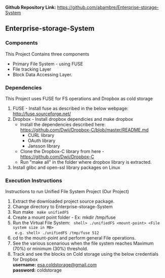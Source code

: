 **Github Repository Link:** https://github.com/abambre/Enterprise-storage-System

## Enterprise-storage-System

### Components
This Project Contains three components
   - Primary File System - using FUSE
   - File tracking Layer
   - Block Data Accessing Layer.

### Dependencies

This Project uses FUSE for FS operations and Dropbox as cold storage
   
   1. FUSE - Install fuse as described in the below webpage:     
      http://fuse.sourceforge.net/
   2. Dropbox - Install dropbox dependicies and make dropbox
      * Install the dependencies described here:   
         https://github.com/Dwii/Dropbox-C/blob/master/README.md
         *   CURL library
         *   OAuth library
         *   Jansson library
      * Clone the Dropbox-C library from here - https://github.com/Dwii/Dropbox-C
      * Run "make all" in the folder where dropbox library is extracted.
   3. Install glibc and open-ssl library packages on Linux

### Execution Instructions
Instructions to run Unified File System Project (Our Project)

   1. Extract the downloaded project source package.
   2. Change directory to Enterprise-storage-System
   3. Run make
      ``` make unifiedFS```
   4. Create a mount point folder - Ex: mkdir /tmp/fuse  
   5. Run the Virtual File System:   ``` shell> ./unifiedFS <mount-point> <File system size in MB>```     
      ``` e.g. shell> ./unifiedFS /tmp/fuse 512``` 
   6. cd to the mount-point and perform general File operations.
   7. See the various scenarious when the file system reaches Maximum (70%) or minimum (30%) threshold.
   8. Track and see the blocks on Cold storage using the below credentials for Dropbox    
      **username:** esa.coldstorage@gmail.com      
      **password:** coldstorage
    
      

    
